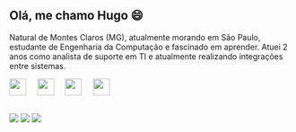 ## Olá, me chamo Hugo 😄 

Natural de Montes Claros (MG), atualmente morando em São Paulo, estudante de Engenharia da Computação e fascinado em aprender. Atuei 2 anos como analista de suporte em TI e atualmente realizando integrações entre sistemas.
<br>

<img loading="lazy" src="https://cdn.jsdelivr.net/gh/devicons/devicon/icons/javascript/javascript-original.svg" width="30" height="30" /> &nbsp; &nbsp; <img loading="lazy" src="https://cdn.jsdelivr.net/gh/devicons/devicon/icons/html5/html5-original.svg" width="30" height="30" /> &nbsp; &nbsp; <img loading="lazy" src="https://cdn.jsdelivr.net/gh/devicons/devicon/icons/css3/css3-original.svg" width="30" height="30" /> &nbsp; &nbsp; <img oading="lazy" src="https://cdn.jsdelivr.net/gh/devicons/devicon/icons/mysql/mysql-original.svg" width="30" height="30" />
<br>
##
<div>
<a href="https://instagram.com/hugo_ragelli" target="_blank"><img loading="lazy" src="https://img.shields.io/badge/-Instagram-%23E4405F?style=for-the-badge&logo=instagram&logoColor=white" target="_blank"></a>
<a href = "mailto:hugoragelli3@gmail.com"><img loading="lazy" src="https://img.shields.io/badge/Gmail-D14836?style=for-the-badge&logo=gmail&logoColor=white" target="_blank"></a>
<a href="https://www.linkedin.com/in/hugo-ragelli-andrade-7a95601b3" target="_blank"><img loading="lazy" src="https://img.shields.io/badge/-LinkedIn-%230077B5?style=for-the-badge&logo=linkedin&logoColor=white" target="_blank"></a>   
</div>

